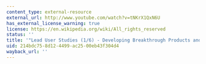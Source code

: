 ```yaml
---
content_type: external-resource
external_url: http://www.youtube.com/watch?v=tNKrX1QxN6U
has_external_license_warning: true
license: https://en.wikipedia.org/wiki/All_rights_reserved
status: ''
title: '"Lead User Studies (1/6) - Developing Breakthrough Products and Services."'
uid: 214bdc75-8d12-4499-ac25-00eb43f304d4
wayback_url: ''
---
```

